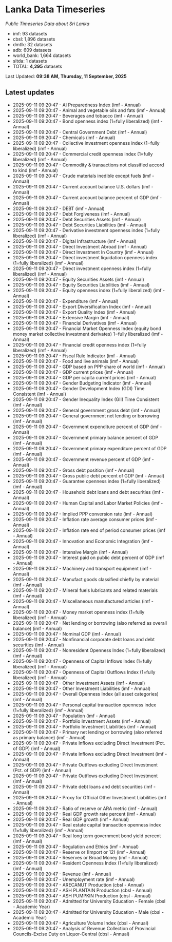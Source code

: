 # Lanka Data Timeseries
*Public Timeseries Data about Sri Lanka*

* imf: 93 datasets
* cbsl: 1,896 datasets
* dmtlk: 32 datasets
* adb: 609 datasets
* world_bank: 1,664 datasets
* sltda: 1 datasets
* TOTAL: **4,295** datasets

Last Updated: **09:38 AM, Thursday, 11 September, 2025**

## Latest updates

* 2025-09-11 09:20:47 - AI Preparedness Index (imf - Annual)
* 2025-09-11 09:20:47 - Animal and vegetable oils and fats (imf - Annual)
* 2025-09-11 09:20:47 - Beverages and tobacco (imf - Annual)
* 2025-09-11 09:20:47 - Bond openness index (1=fully liberalized) (imf - Annual)
* 2025-09-11 09:20:47 - Central Government Debt (imf - Annual)
* 2025-09-11 09:20:47 - Chemicals (imf - Annual)
* 2025-09-11 09:20:47 - Collective investment openness index (1=fully liberalized) (imf - Annual)
* 2025-09-11 09:20:47 - Commercial credit openness index (1=fully liberalized) (imf - Annual)
* 2025-09-11 09:20:47 - Commodity & transactions not classified accord to kind (imf - Annual)
* 2025-09-11 09:20:47 - Crude materials inedible except fuels (imf - Annual)
* 2025-09-11 09:20:47 - Current account balance U.S. dollars (imf - Annual)
* 2025-09-11 09:20:47 - Current account balance percent of GDP (imf - Annual)
* 2025-09-11 09:20:47 - DEBT (imf - Annual)
* 2025-09-11 09:20:47 - Debt Forgiveness (imf - Annual)
* 2025-09-11 09:20:47 - Debt Securities Assets (imf - Annual)
* 2025-09-11 09:20:47 - Debt Securities Liabilities (imf - Annual)
* 2025-09-11 09:20:47 - Derivative investment openness index (1=fully liberalized) (imf - Annual)
* 2025-09-11 09:20:47 - Digital Infrastructure (imf - Annual)
* 2025-09-11 09:20:47 - Direct Investment Abroad (imf - Annual)
* 2025-09-11 09:20:47 - Direct Investment In Country (imf - Annual)
* 2025-09-11 09:20:47 - Direct investment liquidation openness index (1=fully liberalized) (imf - Annual)
* 2025-09-11 09:20:47 - Direct investment openness index (1=fully liberalized) (imf - Annual)
* 2025-09-11 09:20:47 - Equity Securities Assets (imf - Annual)
* 2025-09-11 09:20:47 - Equity Securities Liabilities (imf - Annual)
* 2025-09-11 09:20:47 - Equity openness index (1=fully liberalized) (imf - Annual)
* 2025-09-11 09:20:47 - Expenditure (imf - Annual)
* 2025-09-11 09:20:47 - Export Diversification Index (imf - Annual)
* 2025-09-11 09:20:47 - Export Quality Index (imf - Annual)
* 2025-09-11 09:20:47 - Extensive Margin (imf - Annual)
* 2025-09-11 09:20:47 - Financial Derivatives (imf - Annual)
* 2025-09-11 09:20:47 - Financial Market Openness Index (equity bond money market collective investment derivates) 1=fully liberalized (imf - Annual)
* 2025-09-11 09:20:47 - Financial credit openness index (1=fully liberalized) (imf - Annual)
* 2025-09-11 09:20:47 - Fiscal Rule Indicator (imf - Annual)
* 2025-09-11 09:20:47 - Food and live animals (imf - Annual)
* 2025-09-11 09:20:47 - GDP based on PPP share of world (imf - Annual)
* 2025-09-11 09:20:47 - GDP current prices (imf - Annual)
* 2025-09-11 09:20:47 - GDP per capita current prices (imf - Annual)
* 2025-09-11 09:20:47 - Gender Budgeting Indicator (imf - Annual)
* 2025-09-11 09:20:47 - Gender Development Index (GDI) Time Consistent (imf - Annual)
* 2025-09-11 09:20:47 - Gender Inequality Index (GII) Time Consistent (imf - Annual)
* 2025-09-11 09:20:47 - General government gross debt (imf - Annual)
* 2025-09-11 09:20:47 - General government net lending or borrowing (imf - Annual)
* 2025-09-11 09:20:47 - Government expenditure percent of GDP (imf - Annual)
* 2025-09-11 09:20:47 - Government primary balance percent of GDP (imf - Annual)
* 2025-09-11 09:20:47 - Government primary expenditure percent of GDP (imf - Annual)
* 2025-09-11 09:20:47 - Government revenue percent of GDP (imf - Annual)
* 2025-09-11 09:20:47 - Gross debt position (imf - Annual)
* 2025-09-11 09:20:47 - Gross public debt percent of GDP (imf - Annual)
* 2025-09-11 09:20:47 - Guarantee openness index (1=fully liberalized) (imf - Annual)
* 2025-09-11 09:20:47 - Household debt loans and debt securities (imf - Annual)
* 2025-09-11 09:20:47 - Human Capital and Labor Market Policies (imf - Annual)
* 2025-09-11 09:20:47 - Implied PPP conversion rate (imf - Annual)
* 2025-09-11 09:20:47 - Inflation rate average consumer prices (imf - Annual)
* 2025-09-11 09:20:47 - Inflation rate end of period consumer prices (imf - Annual)
* 2025-09-11 09:20:47 - Innovation and Economic Integration (imf - Annual)
* 2025-09-11 09:20:47 - Intensive Margin (imf - Annual)
* 2025-09-11 09:20:47 - Interest paid on public debt percent of GDP (imf - Annual)
* 2025-09-11 09:20:47 - Machinery and transport equipment (imf - Annual)
* 2025-09-11 09:20:47 - Manufact goods classified chiefly by material (imf - Annual)
* 2025-09-11 09:20:47 - Mineral fuels lubricants and related materials (imf - Annual)
* 2025-09-11 09:20:47 - Miscellaneous manufactured articles (imf - Annual)
* 2025-09-11 09:20:47 - Money market openness index (1=fully liberalized) (imf - Annual)
* 2025-09-11 09:20:47 - Net lending or borrowing (also referred as overall balance) (imf - Annual)
* 2025-09-11 09:20:47 - Nominal GDP (imf - Annual)
* 2025-09-11 09:20:47 - Nonfinancial corporate debt loans and debt securities (imf - Annual)
* 2025-09-11 09:20:47 - Nonresident Openness Index (1=fully liberalized) (imf - Annual)
* 2025-09-11 09:20:47 - Openness of Capital Inflows Index (1=fully liberalized) (imf - Annual)
* 2025-09-11 09:20:47 - Openness of Capital Outflows Index (1=fully liberalized) (imf - Annual)
* 2025-09-11 09:20:47 - Other Investment Assets (imf - Annual)
* 2025-09-11 09:20:47 - Other Investment Liabilities (imf - Annual)
* 2025-09-11 09:20:47 - Overall Openness Index (all asset categories) (imf - Annual)
* 2025-09-11 09:20:47 - Personal capital transaction openness index (1=fully liberalized) (imf - Annual)
* 2025-09-11 09:20:47 - Population (imf - Annual)
* 2025-09-11 09:20:47 - Portfolio Investment Assets (imf - Annual)
* 2025-09-11 09:20:47 - Portfolio Investment Liabilities (imf - Annual)
* 2025-09-11 09:20:47 - Primary net lending or borrowing (also referred as primary balance) (imf - Annual)
* 2025-09-11 09:20:47 - Private Inflows excluding Direct Investment (Pct. of GDP) (imf - Annual)
* 2025-09-11 09:20:47 - Private Inflows excluding Direct Investment (imf - Annual)
* 2025-09-11 09:20:47 - Private Outflows excluding Direct Investment (Pct. of GDP) (imf - Annual)
* 2025-09-11 09:20:47 - Private Outflows excluding Direct Investment (imf - Annual)
* 2025-09-11 09:20:47 - Private debt loans and debt securities (imf - Annual)
* 2025-09-11 09:20:47 - Proxy for Official Other Investment Liabilities (imf - Annual)
* 2025-09-11 09:20:47 - Ratio of reserve or ARA metric (imf - Annual)
* 2025-09-11 09:20:47 - Real GDP growth rate percent (imf - Annual)
* 2025-09-11 09:20:47 - Real GDP growth (imf - Annual)
* 2025-09-11 09:20:47 - Real estate capital transaction openness index (1=fully liberalized) (imf - Annual)
* 2025-09-11 09:20:47 - Real long term government bond yield percent (imf - Annual)
* 2025-09-11 09:20:47 - Regulation and Ethics (imf - Annual)
* 2025-09-11 09:20:47 - Reserve or (Import or 12) (imf - Annual)
* 2025-09-11 09:20:47 - Reserves or Broad Money (imf - Annual)
* 2025-09-11 09:20:47 - Resident Openness Index (1=fully liberalized) (imf - Annual)
* 2025-09-11 09:20:47 - Revenue (imf - Annual)
* 2025-09-11 09:20:47 - Unemployment rate (imf - Annual)
* 2025-09-11 09:20:47 - ARECANUT Production (cbsl - Annual)
* 2025-09-11 09:20:47 - ASH PLANTAIN Production (cbsl - Annual)
* 2025-09-11 09:20:47 - ASH PUMPKIN Production (cbsl - Annual)
* 2025-09-11 09:20:47 - Admitted for University Education - Female (cbsl - Academic Year)
* 2025-09-11 09:20:47 - Admitted for University Education - Male (cbsl - Academic Year)
* 2025-09-11 09:20:47 - Agriculture Volume Index (cbsl - Annual)
* 2025-09-11 09:20:47 - Analysis of Revenue Collection of Provincial Councils-Excise Duty on Liquor-Central (cbsl - Annual)